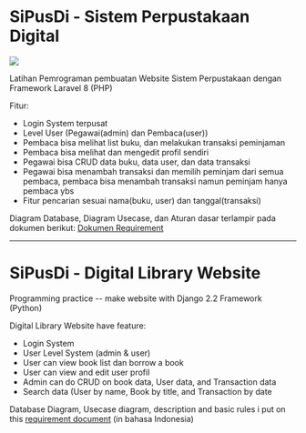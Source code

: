 # SiPusDi - Sistem Perpustakaan Digital

<img src="https://drive.google.com/file/d/1lYPW7wW2ZIKQ_ICb5DB_4PZ7Kd7-yFy4/view?usp=sharing">

Latihan Pemrograman pembuatan Website Sistem Perpustakaan dengan Framework Laravel 8 (PHP)

Fitur:<br><ul>
  <li>Login System terpusat</li>
  <li>Level User (Pegawai(admin) dan Pembaca(user)) </li>
  <li>Pembaca bisa melihat list buku, dan melakukan transaksi peminjaman</li>
  <li>Pembaca bisa melihat dan mengedit profil sendiri</li>
  <li>Pegawai bisa CRUD data buku, data user, dan data transaksi</li>
  <li>Pegawai bisa menambah transaksi dan memilih peminjam dari semua pembaca, pembaca bisa menambah transaksi namun peminjam hanya pembaca ybs</li>
  <li>Fitur pencarian sesuai nama(buku, user) dan tanggal(transaksi)</li>  
</ul>


Diagram Database, Diagram Usecase, dan Aturan dasar terlampir pada dokumen berikut: <a href="bit.ly/SipusdiRequirement">Dokumen Requirement</a>

<hr>

# SiPusDi - Digital Library Website

Programming practice -- make website with Django 2.2 Framework (Python)

Digital Library Website have feature:<br><ul>
  <li>Login System</li>
  <li>User Level System (admin & user) </li>
  <li>User can view book list dan borrow a book</li>
  <li>User can view and edit user profil</li>
  <li>Admin can do CRUD on book data, User data, and Transaction data</li>
  <li>Search data (User by name, Book by title, and Transaction by date</li>
</ul>

Database Diagram, Usecase diagram, description and basic rules i put on this <a href="bit.ly/SipusdiRequirement">requirement document</a> (in bahasa Indonesia)
